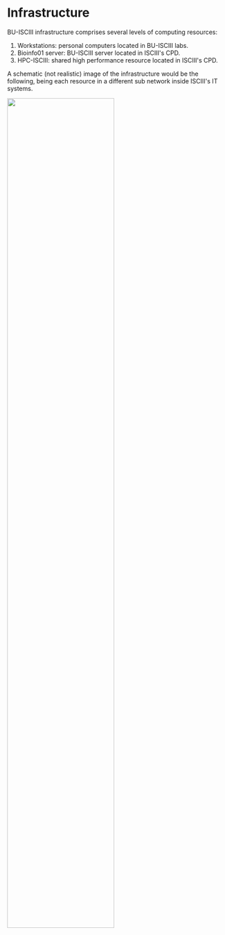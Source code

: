 # Infrastructure

BU-ISCIII infrastructure comprises several levels of computing resources:

1. Workstations: personal computers located in BU-ISCIII labs.
2. Bioinfo01 server: BU-ISCIII server located in ISCIII's CPD.
3. HPC-ISCIII: shared high performance resource located in ISCIII's CPD.

A schematic (not realistic) image of the infrastructure would be the following, being each resource in a different sub network inside ISCIII's IT systems.

<img src="https://github.com/BU-ISCIII/BU-ISCIII/blob/main/images/bu-isciii_infrastructure.png" width="70%"/>
